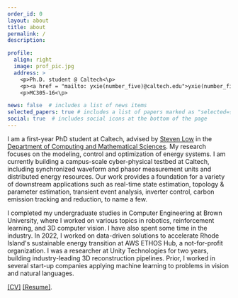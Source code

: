 ```yaml
---
order_id: 0
layout: about
title: about
permalink: /
description:

profile:
  align: right
  image: prof_pic.jpg
  address: >
    <p>Ph.D. student @ Caltech<\p>
    <p><a href = "mailto: yxie(number_five)@caltech.edu">yxie(number_five)@caltech.edu</a></p>
    <p>MC305-16<\p>

news: false  # includes a list of news items
selected_papers: true # includes a list of papers marked as "selected={true}"
social: true  # includes social icons at the bottom of the page
---
```

I am a first-year PhD student at Caltech, advised by [Steven Low](https://ee.caltech.edu/people/slow) in the 
[Department of Computing and Mathematical Sciences](https://www.cms.caltech.edu/). My research focuses on the 
modeling, control and optimization of energy systems. I am currently building a campus-scale cyber-physical 
testbed at Caltech, including synchronized waveform and phasor measurement units and distributed energy resources. 
Our work provides a foundation for a variety of downstream applications such as real-time state estimation, 
topology & parameter estimation, transient event analysis, inverter control, carbon emission tracking and reduction, to name a few. 

I completed my undergraduate studies in Computer Engineering at Brown University, where 
I worked on various topics in robotics, reinforcement learning, and 3D computer vision. 
I have also spent some time in the industry. In 2022, I worked on data-driven solutions to accelerate 
Rhode Island's sustainable energy transition at AWS ETHOS Hub, a not-for-profit organization. 
I was a researcher at Unity Technologies for two years, building industry-leading 3D reconstruction pipelines. 
Prior, I worked in several start-up companies applying machine learning to problems in vision and natural languages.

[\[CV\]](https://yxie20.github.io/assets/pdf/cv_yiheng_xie.pdf) 
[\[Resume\]](https://yxie20.github.io/assets/pdf/resume_yiheng_xie.pdf).
